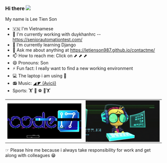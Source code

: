 ### Hi there <img src="https://media.giphy.com/media/hvRJCLFzcasrR4ia7z/giphy.gif" width="25px"> 

My name is Lee Tien Son

- 🇻🇳 I'm Vietnamese
- 🔭 I'm currently working with duykhanhrc -- https://seniorautomationtest.com/
- 🌱 I’m currently learning Django
- 💬 Ask me about anything at https://letienson987.github.io/contactme/
- 📫 How to reach me: Click on       ⬈ ⬈ ⬈
- 😄 Pronouns: Son
- ⚡ Fun fact: I really want to find a new working environment
- 💻 The laptop i am using 
- 📻 Music: <a href="https://www.youtube.com/channel/UCPHjpfnnGklkRBBTd0k6aHg" > ◢ ◤ (Avicii)</a>
- Sports: 🏋️ 🏸 ⚽️ 🥊🏋



<table>
<tr>
  <td width="50%">
    <img  alt="gif" align="center" src="gif/giphy.gif"/>
<!--     <img  alt="gif" align="left" src="gif/giphyxas.gif"/> -->
  </td>  
  <td width="50%">
<!--     <img alt="gif" align="right" src="gif/bug.gif"/> -->
    <img  alt="gif" align="left" src="gif/giphyxas.gif"/>
  </td>
</tr>
<table>





☞ Please hire me because i always take responsibility for work and get along with colleagues 😁



